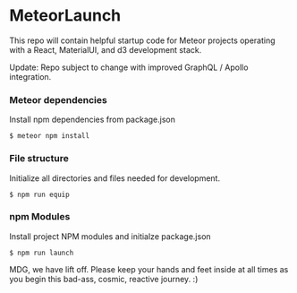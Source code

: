 # MeteorLaunch

This repo will contain helpful startup code for Meteor projects operating with a React, MaterialUI, and d3 development stack.

Update: Repo subject to change with improved GraphQL / Apollo integration.

### Meteor dependencies 

Install npm dependencies from package.json

    $ meteor npm install
    

### File structure

Initialize all directories and files needed for development.

    $ npm run equip
    

### npm Modules

Install project NPM modules and initialze package.json

    $ npm run launch

MDG, we have lift off. Please keep your hands and feet inside at all times as you begin this bad-ass, cosmic, reactive journey. :)

